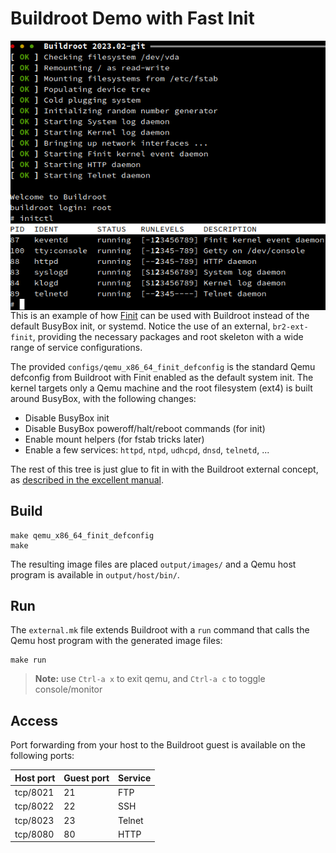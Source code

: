 Buildroot Demo with Fast Init
=============================

<img align="right" src="screenshot.png" alt="Finit starting up Buildroot">

This is an example of how [Finit][1] can be used with Buildroot instead
of the default BusyBox init, or systemd.  Notice the use of an external,
`br2-ext-finit`, providing the necessary packages and root skeleton with
a wide range of service configurations.

The provided `configs/qemu_x86_64_finit_defconfig` is the standard Qemu
defconfig from Buildroot with Finit enabled as the default system init.
The kernel targets only a Qemu machine and the root filesystem (ext4) is
built around BusyBox, with the following changes:

 - Disable BusyBox init
 - Disable BusyBox poweroff/halt/reboot commands (for init)
 - Enable mount helpers (for fstab tricks later)
 - Enable a few services: `httpd`, `ntpd`, `udhcpd`, `dnsd`, `telnetd`, ...

The rest of this tree is just glue to fit in with the Buildroot external
concept, as [described in the excellent manual][2].


Build
-----

    make qemu_x86_64_finit_defconfig
    make

The resulting image files are placed `output/images/` and a Qemu host
program is available in `output/host/bin/`.


Run
---

The `external.mk` file extends Buildroot with a `run` command that calls
the Qemu host program with the generated image files:

    make run

> **Note:** use `Ctrl-a x` to exit qemu, and `Ctrl-a c` to toggle console/monitor


Access
------

Port forwarding from your host to the Buildroot guest is available on the
following ports:

| **Host port** | **Guest port** | **Service** |
|---------------|----------------|-------------|
| tcp/8021      | 21             | FTP         |
| tcp/8022      | 22             | SSH         |
| tcp/8023      | 23             | Telnet      |
| tcp/8080      | 80             | HTTP        |

[1]: https://github.com/troglobit/finit/
[2]: https://buildroot.org/downloads/manual/manual.html
